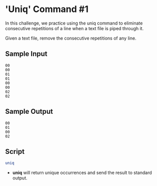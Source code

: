 # 'Uniq' Command #1
In this challenge, we practice using the uniq command to eliminate consecutive repetitions of a line when a text file is piped through it.

Given a text file, remove the consecutive repetitions of any line.

## Sample Input

    00
    00
    01
    01
    00
    00
    02
    02
## Sample Output

    00
    01
    00
    02

## Script

```bash
uniq
```

* **uniq** will return unique occurrences and send the result to standard output.